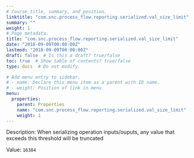 ```yaml
---
# Course title, summary, and position.
linktitle: "com.snc.process_flow.reporting.serialized.val_size_limit"
summary: ""
weight: 1
# Page metadata.
title: "com.snc.process_flow.reporting.serialized.val_size_limit"
date: "2018-09-09T00:00:00Z"
lastmod: "2018-09-09T00:00:00Z"
draft: false  # Is this a draft? true/false
toc: true  # Show table of contents? true/false
type: docs  # Do not modify.

# Add menu entry to sidebar.
# - name: Declare this menu item as a parent with ID name.
# - weight: Position of link in menu.
menu:
  properties:
    parent: Properties
    name: "com.snc.process_flow.reporting.serialized.val_size_limit"
    weight: 1
---
```


Description: When serializing operation inputs/ouputs, any value that  exceeds this threshold will be truncated


Value: `16384`